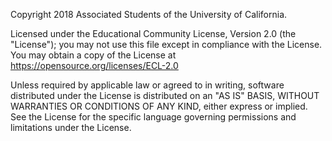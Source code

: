 Copyright 2018 Associated Students of the University of California. 

Licensed under the Educational Community License, Version 2.0 (the "License"); you may not use this file except in compliance with the License. You may obtain a copy of the License at https://opensource.org/licenses/ECL-2.0

Unless required by applicable law or agreed to in writing, software distributed under the License is distributed on an "AS IS" BASIS, WITHOUT WARRANTIES OR CONDITIONS OF ANY KIND, either express or implied. See the License for the specific language governing permissions and limitations under the License.
